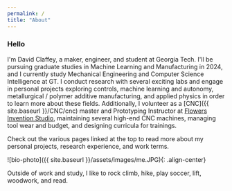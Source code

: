```yaml
---
permalink: /
title: "About"
---
```


### Hello
I'm David Claffey, a maker, engineer, and student at Georgia Tech. I'll be pursuing graduate studies in Machine Learning and Manufacturing in 2024, and I currently study Mechanical Engineering and Computer Science Intelligence at GT. I conduct research with several exciting labs and engage in personal projects exploring controls, machine learning and autonomy, metallurgical / polymer additive manufacturing, and applied physics in order to learn more about these fields. Additionally, I volunteer as a [CNC]({{ site.baseurl }}/CNC/cnc) master and Prototyping Instructor at [Flowers Invention Studio](https://inventionstudio.gatech.edu/), maintaining several high-end CNC machines, managing tool wear and budget, and designing curricula for trainings.

Check out the various pages linked at the top to read more about my personal projects, research experience, and work terms. 

![bio-photo]({{ site.baseurl }}/assets/images/me.JPG){: .align-center}

Outside of work and study, I like to rock climb, hike, play soccer, lift, woodwork, and read.